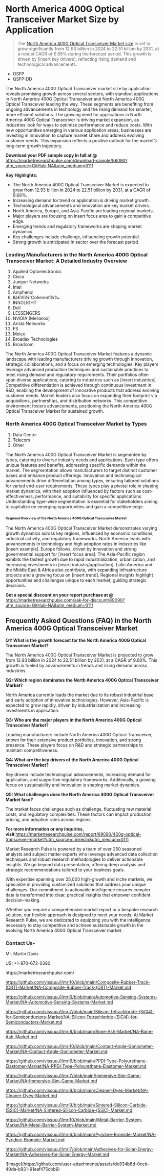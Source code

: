 <h1>North America 400G Optical Transceiver Market&nbsp;Size by Application</h1><blockquote><p>The <a href="https://marketresearchpulse.com/download-sample/89090?utm_source=GitHub-NA&amp;utm_medium=0111">North America 400G Optical Transceiver Market size</a> is set to grow significantly from 12.93 billion in 2024 to 22.51 billion by 2031, at a robust CAGR of 9.68% during the forecast period. This growth is driven by [insert key drivers], reflecting rising demand and technological advancements.</p></blockquote><ul><li>OSFP<li> QSFP-DD</li></ul><p>The North America 400G Optical Transceiver market size by application reveals promising growth across several sectors, with standout applications in North America 400G Optical Transceiver and North America 400G Optical Transceiver leading the way. These segments are benefiting from ongoing advancements in technology and the rising demand for smarter, more efficient solutions. The growing need for applications in North America 400G Optical Transceiver is driving market expansion, as industries look for ways to optimize performance and reduce costs. With new opportunities emerging in various application areas, businesses are investing in innovation to capture market share and address evolving customer needs. This expansion reflects a positive outlook for the market’s long-term growth trajectory.</p><p><strong>Download your PDF sample copy in full at @ </strong><a href="https://marketresearchpulse.com/download-sample/89090?utm_source=GitHub-NA&amp;utm_medium=0111">https://marketresearchpulse.com/download-sample/89090?utm_source=GitHub-NA&amp;utm_medium=0111</a></p><p><strong>Key Highlights: </strong></p><ul><li>The North America 400G Optical Transceiver Market is expected to grow from 12.93 billion in 2024 to 22.51 billion by 2031, at a CAGR of 9.68%.</li><li>Increasing demand for trend or application is driving market growth.</li><li>Technological advancements and innovation are key market drivers.</li><li>North America, Europe, and Asia-Pacific are leading regional markets.</li><li>Major players are focusing on insert focus area to gain a competitive edge.</li><li>Emerging trends and regulatory frameworks are shaping market dynamics.</li><li>Key challenges include challenge, influencing growth potential.</li><li>Strong growth is anticipated in sector over the forecast period.</li></ul><h3>Leading Manufacturers in the North America 400G Optical Transceiver Market: A Detailed Industry Overview</h3><ol><li>Applied Optoelectronics</li><li>Cisco</li><li>Juniper Networks</li><li>Intel</li><li>Amphenol</li><li>IIâ€VIï¼ˆCoherentï¼‰</li><li>INNOLIGHT</li><li>Dell</li><li>LESSENGERS</li><li>NVIDIA (Mellanox)</li><li>Arista Networks</li><li>FS</li><li>Molex</li><li>Broadex Technologies</li><li>Broadcom</li></ol><div class="flex max-w-full flex-col flex-grow"><div class="min-h-8 text-message flex w-full flex-col items-end gap-2 whitespace-normal break-words [.text-message+&amp;]:mt-5" dir="auto" data-message-author-role="assistant" data-message-id="fd8432e4-4910-450d-b182-61b7bfb0a01f" data-message-model-slug="gpt-4o"><div class="flex w-full flex-col gap-1 empty:hidden first:pt-[3px]"><div class="markdown prose w-full break-words dark:prose-invert light"><p>The North America 400G Optical Transceiver Market features a dynamic landscape with leading manufacturers driving growth through innovation, strategic collaborations, and a focus on emerging technologies. Key players leverage advanced production techniques and sustainable practices to meet rising demand and regulatory requirements. Their portfolios often span diverse applications, catering to industries such as [insert industries]. Competitive differentiation is achieved through continuous investment in R&amp;D, enabling the development of innovative products that address evolving customer needs. Market leaders also focus on expanding their footprint via acquisitions, partnerships, and distribution networks. This competitive environment fosters advancements, positioning the North America 400G Optical Transceiver Market for sustained growth.</p></div></div></div></div><h3>North America 400G Optical Transceiver Market by Types</h3><ol><li>Data Center<li> Telecom<li> Other</li></ol><div class="flex max-w-full flex-col flex-grow"><div class="min-h-8 text-message flex w-full flex-col items-end gap-2 whitespace-normal break-words [.text-message+&amp;]:mt-5" dir="auto" data-message-author-role="assistant" data-message-id="084470be-0bb7-4664-bddf-5156b4f41249" data-message-model-slug="gpt-4o-mini"><div class="flex w-full flex-col gap-1 empty:hidden first:pt-[3px]"><div class="markdown prose w-full break-words dark:prose-invert light"><p>The North America 400G Optical Transceiver Market is segmented by types, catering to diverse industry needs and applications. Each type offers unique features and benefits, addressing specific demands within the market. The segmentation allows manufacturers to target distinct customer bases and enhance product offerings. Innovation and technological advancements drive differentiation among types, ensuring tailored solutions for varied end-user requirements. These types play a pivotal role in shaping market dynamics, with their adoption influenced by factors such as cost-effectiveness, performance, and suitability for specific applications. Understanding type-wise segmentation is essential for stakeholders aiming to capitalize on emerging opportunities and gain a competitive edge.</p></div></div></div></div><h3><span style="font-size: 11px;">Regional Overview of the North America 400G Optical Transceiver Market</span></h3><div class="flex max-w-full flex-col flex-grow"><div class="min-h-8 text-message flex w-full flex-col items-end gap-2 whitespace-normal break-words [.text-message+&amp;]:mt-5" dir="auto" data-message-author-role="assistant" data-message-id="e9038762-ce64-4e30-91c9-9bd413514231" data-message-model-slug="gpt-4o-mini"><div class="flex w-full flex-col gap-1 empty:hidden first:pt-[3px]"><div class="markdown prose w-full break-words dark:prose-invert light"><p>The North America 400G Optical Transceiver Market demonstrates varying growth dynamics across key regions, influenced by economic conditions, industrial activity, and regulatory frameworks. North America leads with advancements in technology and high adoption rates in industries like [insert example]. Europe follows, driven by innovation and strong governmental support for [insert focus area]. The Asia-Pacific region exhibits the fastest growth due to rapid industrialization, urbanization, and increasing investments in [insert industry/application]. Latin America and the Middle East &amp; Africa also contribute, with expanding infrastructure projects and a growing focus on [insert trend]. Regional insights highlight opportunities and challenges unique to each market, guiding strategic decisions.</p></div></div></div></div><p><strong>Get a special discount on your report purchase at @ </strong><a href="https://marketresearchpulse.com/ask-for-discount/89090?utm_source=GitHub-NA&amp;utm_medium=0111">https://marketresearchpulse.com/ask-for-discount/89090?utm_source=GitHub-NA&amp;utm_medium=0111</a></p><h2>Frequently Asked Questions (FAQ) in the North America 400G Optical Transceiver Market</h2><p><strong>Q1: What is the growth forecast for the North America 400G Optical Transceiver Market?</strong></p><p>The North America 400G Optical Transceiver Market is projected to grow from 12.93 billion in 2024 to 22.51 billion by 2031, at a CAGR of 9.68%. This growth is fueled by advancements in trends and rising demand across industries.</p><p><strong>Q2: Which region dominates the North America 400G Optical Transceiver Market?</strong></p><p>North America currently leads the market due to its robust industrial base and early adoption of innovative technologies. However, Asia-Pacific is expected to grow rapidly, driven by industrialization and increasing investments in application.</p><p><strong>Q3: Who are the major players in the North America 400G Optical Transceiver Market?</strong></p><p>Leading manufacturers include North America 400G Optical Transceiver, known for their extensive product portfolios, innovation, and strong presence. These players focus on R&amp;D and strategic partnerships to maintain competitiveness.</p><p><strong>Q4: What are the key drivers of the North America 400G Optical Transceiver Market?</strong></p><p>Key drivers include technological advancements, increasing demand for application, and supportive regulatory frameworks. Additionally, a growing focus on sustainability and innovation is shaping market dynamics.</p><p><strong>Q5: What challenges does the North America 400G Optical Transceiver Market face?</strong></p><p>The market faces challenges such as challenge, fluctuating raw material costs, and regulatory complexities. These factors can impact production, pricing, and adoption rates across regions.</p><p><strong>For more information or any inquiries, visit&nbsp;</strong><a href="https://marketresearchpulse.com/report/89090/400g-optical-transceiver-market?utm_source=Linkedin&utm_medium=0111">https://marketresearchpulse.com/report/89090/400g-optical-transceiver-market?utm_source=Linkedin&utm_medium=0111</a></p><p>Market Research Pulse is powered by a team of over 250 seasoned analysts and subject matter experts who leverage advanced data collection techniques and robust research methodologies to deliver actionable insights. We go beyond data presentation, offering deep analysis and strategic recommendations tailored to your business goals.</p><p>With expertise spanning over 25,000 high-growth and niche markets, we specialize in providing customized solutions that address your unique challenges. Our commitment to actionable intelligence ensures complex data is transformed into clear, practical insights that empower confident decision-making.</p><p>Whether you require a comprehensive market report or a bespoke research solution, our flexible approach is designed to meet your needs. At Market Research Pulse, we are dedicated to equipping you with the intelligence necessary to stay competitive and achieve sustainable growth in the evolving North America 400G Optical Transceiver market.</p><h3><strong>Contact Us-</strong></h3><p>Mr. Martin Davis</p><p>US: +1-970-672-0390</p><p>https://marketresearchpulse.com/</p><p><a href="https://github.com/vissuuu1/mri10/blob/main/Composite-Rubber-Track-(CRT)-Market/NA-Composite-Rubber-Track-(CRT)-Market.md">https://github.com/vissuuu1/mri10/blob/main/Composite-Rubber-Track-(CRT)-Market/NA-Composite-Rubber-Track-(CRT)-Market.md</a></p><p><a href="https://github.com/vissuuu1/mri6/blob/main/Automotive-Sensing-Systems-Market/NA-Automotive-Sensing-Systems-Market.md">https://github.com/vissuuu1/mri6/blob/main/Automotive-Sensing-Systems-Market/NA-Automotive-Sensing-Systems-Market.md</a></p><p><a href="https://github.com/vissuuu1/mri7/blob/main/Silicon-Tetrachloride-(SiCl4)-for-Semiconductors-Market/NA-Silicon-Tetrachloride-(SiCl4)-for-Semiconductors-Market.md">https://github.com/vissuuu1/mri7/blob/main/Silicon-Tetrachloride-(SiCl4)-for-Semiconductors-Market/NA-Silicon-Tetrachloride-(SiCl4)-for-Semiconductors-Market.md</a></p><p><a href="https://github.com/vissuuu1/mri8/blob/main/Bone-Ash-Market/NA-Bone-Ash-Market.md">https://github.com/vissuuu1/mri8/blob/main/Bone-Ash-Market/NA-Bone-Ash-Market.md</a></p><p><a href="https://github.com/vissuuu1/mri10/blob/main/Contact-Angle-Goniometer-Market/NA-Contact-Angle-Goniometer-Market.md">https://github.com/vissuuu1/mri10/blob/main/Contact-Angle-Goniometer-Market/NA-Contact-Angle-Goniometer-Market.md</a></p><p><a href="https://github.com/vissuuu1/mri6/blob/main/PPDI-Type-Polyurethane-Elastomer-Market/NA-PPDI-Type-Polyurethane-Elastomer-Market.md">https://github.com/vissuuu1/mri6/blob/main/PPDI-Type-Polyurethane-Elastomer-Market/NA-PPDI-Type-Polyurethane-Elastomer-Market.md</a></p><p><a href="https://github.com/vissuuu1/mri7/blob/main/Immersive-Sim-Game-Market/NA-Immersive-Sim-Game-Market.md">https://github.com/vissuuu1/mri7/blob/main/Immersive-Sim-Game-Market/NA-Immersive-Sim-Game-Market.md</a></p><p><a href="https://github.com/vissuuu1/mri8/blob/main/Cleaner-Dyes-Market/NA-Cleaner-Dyes-Market.md">https://github.com/vissuuu1/mri8/blob/main/Cleaner-Dyes-Market/NA-Cleaner-Dyes-Market.md</a></p><p><a href="https://github.com/vissuuu1/mri9/blob/main/Sintered-Silicon-Carbide-(SSiC)-Market/NA-Sintered-Silicon-Carbide-(SSiC)-Market.md">https://github.com/vissuuu1/mri9/blob/main/Sintered-Silicon-Carbide-(SSiC)-Market/NA-Sintered-Silicon-Carbide-(SSiC)-Market.md</a></p><p><a href="https://github.com/vissuuu1/mri10/blob/main/Metal-Barrier-System-Market/NA-Metal-Barrier-System-Market.md">https://github.com/vissuuu1/mri10/blob/main/Metal-Barrier-System-Market/NA-Metal-Barrier-System-Market.md</a></p><p><a href="https://github.com/vissuuu1/mri6/blob/main/Pyridine-Bromide-Market/NA-Pyridine-Bromide-Market.md">https://github.com/vissuuu1/mri6/blob/main/Pyridine-Bromide-Market/NA-Pyridine-Bromide-Market.md</a></p><p><a href="https://github.com/vissuuu1/mri7/blob/main/Adhesives-for-Solar-Energy-Market/NA-Adhesives-for-Solar-Energy-Market.md">https://github.com/vissuuu1/mri7/blob/main/Adhesives-for-Solar-Energy-Market/NA-Adhesives-for-Solar-Energy-Market.md</a></p>
![image](https://github.com/user-attachments/assets/dc834b8d-0ceb-40da-b931-91eaf475cbb9)
